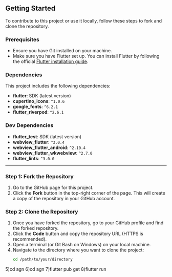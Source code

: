 ## Getting Started

To contribute to this project or use it locally, follow these steps to fork and clone the repository.

### Prerequisites

- Ensure you have Git installed on your machine.
- Make sure you have Flutter set up. You can install Flutter by following the official [Flutter installation guide](https://flutter.dev/docs/get-started/install).

### Dependencies

This project includes the following dependencies:

- **flutter**: SDK (latest version)
- **cupertino_icons**: `^1.0.6`
- **google_fonts**: `^6.2.1`
- **flutter_riverpod**: `^2.6.1`

### Dev Dependencies

- **flutter_test**: SDK (latest version)
- **webview_flutter**: `^3.0.4`
- **webview_flutter_android**: `^2.10.4`
- **webview_flutter_wkwebview**: `^2.7.0`
- **flutter_lints**: `^3.0.0`

---

### Step 1: Fork the Repository

1. Go to the GitHub page for this project.
2. Click the **Fork** button in the top-right corner of the page. This will create a copy of the repository in your GitHub account.

### Step 2: Clone the Repository

1. Once you have forked the repository, go to your GitHub profile and find the forked repository.
2. Click the **Code** button and copy the repository URL (HTTPS is recommended).
3. Open a terminal (or Git Bash on Windows) on your local machine.
4. Navigate to the directory where you want to clone the project:
   ```bash
   cd /path/to/your/directory
5)cd agn 
6)cd agn
7)flutter pub get
8)flutter run
